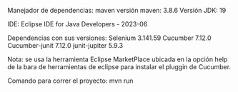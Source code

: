 Manejador de dependencias: maven
versión maven: 3.8.6
Versión JDK: 19

IDE: Eclipse IDE for Java Developers - 2023-06

Dependencias con sus versiones:
Selenium 3.141.59
Cucumber 7.12.0
Cucumber-junit 7.12.0
junit-jupiter 5.9.3

Nota: se usa la herramienta Eclipse MarketPlace ubicada en la opción help de la bara de herramientas de eclipse
para instalar el pluggin de Cucumber.


Comando para correr el proyecto: mvn run

